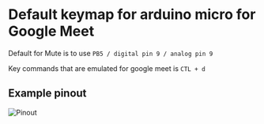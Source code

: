 # Default keymap for arduino micro for Google Meet

Default for Mute is to use ```PB5 / digital pin 9 / analog pin 9```

Key commands that are emulated for google meet is `CTL + d`

## Example pinout
![Pinout](https://assets.codepen.io/18215/littleAlby_bb.png)
